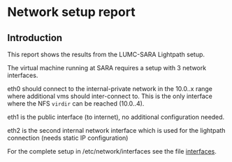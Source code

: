 Network setup report
====================

Introduction
------------

This report shows the results from the LUMC-SARA Lightpath setup.

The virtual machine running at SARA requires a setup with 3 network
interfaces.

eth0 should connect to the internal-private network in the 10.0.<vm>.x 
range where additional vms should inter-connect to. This is the only 
interface where the NFS ``virdir`` can be reached (10.0.<vm>.4).

eth1 is the public interface (to internet), no additional configuration needed.

eth2 is the second internal network interface which is used for the 
lightpath connection (needs static IP configuration)

For the complete setup in /etc/network/interfaces see the file [interfaces](interfaces).







